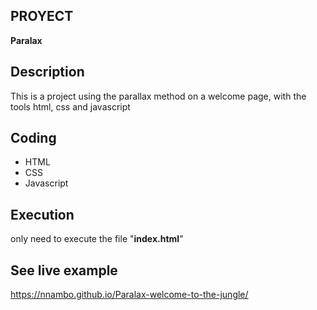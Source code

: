 ## PROYECT
**Paralax**

## Description
This is a project using the parallax method on a welcome page, with the tools
html, css and javascript

## Coding
- HTML
- CSS
- Javascript

## Execution
only need to execute the file "**index.html**"

## See live example
https://nnambo.github.io/Paralax-welcome-to-the-jungle/
